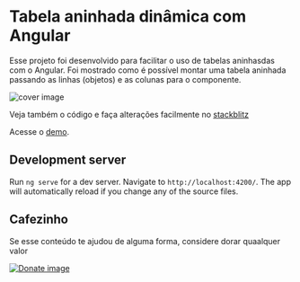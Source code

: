 # Tabela aninhada dinâmica com Angular

Esse projeto foi desenvolvido para facilitar o uso de tabelas aninhasdas com o Angular. Foi mostrado como é possível montar uma tabela aninhada passando as linhas (objetos) e as colunas para o componente.

![cover image](https://miro.medium.com/max/700/1*tiaAyPpGIocXeUWxjD7Z9A.png)

Veja também o código e faça alterações facilmente no [stackblitz](https://stackblitz.com/edit/github-twttaj?file=src/app/app.component.ts)

Acesse o [demo](https://github-twttaj.stackblitz.io/).

## Development server

Run `ng serve` for a dev server. Navigate to `http://localhost:4200/`. The app will automatically reload if you change any of the source files.


## Cafezinho
Se esse conteúdo te ajudou de alguma forma, considere dorar quaalquer valor

[![Donate image](https://viralataviravida.org.br/novo/wp-content/uploads/2018/08/doarcompagueseguro.jpg)](https://pag.ae/7WC2drEg3)
